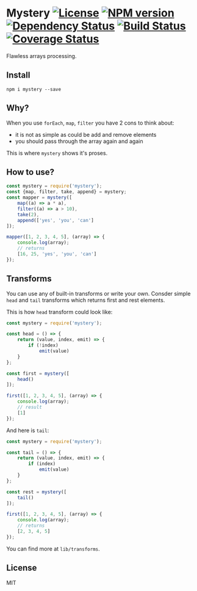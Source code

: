# Mystery [![License][LicenseIMGURL]][LicenseURL] [![NPM version][NPMIMGURL]][NPMURL] [![Dependency Status][DependencyStatusIMGURL]][DependencyStatusURL] [![Build Status][BuildStatusIMGURL]][BuildStatusURL] [![Coverage Status][CoverageIMGURL]][CoverageURL]

Flawless arrays processing.

## Install

`npm i mystery --save`

## Why?

When you use `forEach`, `map`, `filter` you have 2 cons to think about:

- it is not as simple as could be add and remove elements
- you should pass through the array again and again

This is where `mystery` shows it's proses.

## How to use?

```js
const mystery = require('mystery');
const {map, filter, take, append} = mystery;
const mapper = mystery([
    map((a) => a * a),
    filter((a) => a > 10),
    take(2),
    append(['yes', 'you', 'can']
]);

mapper([1, 2, 3, 4, 5], (array) => {
    console.log(array);
    // returns
    [16, 25, 'yes', 'you', 'can']
});

```

## Transforms

You can use any of built-in transforms or write your own.
Consder simple `head` and `tail` transforms which returns first
and rest elements.

This is how `head` transform could look like:

```js
const mystery = require('mystery');

const head = () => {
    return (value, index, emit) => {
        if (!index)
            emit(value)
    }
};

const first = mystery([
    head()
]);

first([1, 2, 3, 4, 5], (array) => {
    console.log(array);
    // result
    [1]
});

```

And here is `tail`:

```js
const mystery = require('mystery');

const tail = () => {
    return (value, index, emit) => {
        if (index)
            emit(value)
    }
};

const rest = mystery([
    tail()
]);

first([1, 2, 3, 4, 5], (array) => {
    console.log(array);
    // returns
    [2, 3, 4, 5]
});

```

You can find more at `lib/transforms`.


## License

MIT

[NPMIMGURL]:                https://img.shields.io/npm/v/mystery.svg?style=flat
[BuildStatusIMGURL]:        https://img.shields.io/travis/coderaiser/node-mystery/master.svg?style=flat
[DependencyStatusIMGURL]:   https://img.shields.io/gemnasium/coderaiser/node-mystery.svg?style=flat
[LicenseIMGURL]:            https://img.shields.io/badge/license-MIT-317BF9.svg?style=flat
[NPMURL]:                   https://npmjs.org/package/mystery "npm"
[BuildStatusURL]:           https://travis-ci.org/coderaiser/node-mystery  "Build Status"
[DependencyStatusURL]:      https://gemnasium.com/coderaiser/node-mystery "Dependency Status"
[LicenseURL]:               https://tldrlegal.com/license/mit-license "MIT License"

[CoverageURL]:              https://coveralls.io/github/coderaiser/node-mystery?branch=master
[CoverageIMGURL]:           https://coveralls.io/repos/coderaiser/node-mystery/badge.svg?branch=master&service=github

